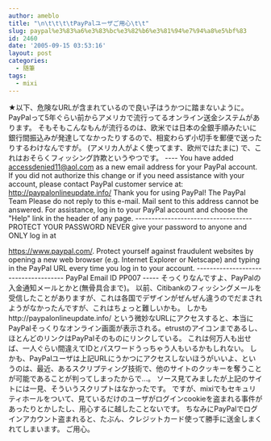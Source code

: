 ```yaml
---
author: ameblo
title: "\n\t\t\t\tPayPalユーザご用心\t\t"
slug: paypal%e3%83%a6%e3%83%bc%e3%82%b6%e3%81%94%e7%94%a8%e5%bf%83
id: 2460
date: '2005-09-15 03:53:16'
layout: post
categories:
  - 随筆
tags:
  - mixi
---
```


★以下、危険なURLが含まれているので良い子はうかつに踏まないように。 PayPalって5年ぐらい前からアメリカで流行ってるオンライン送金システムがあります。 そもそもこんなもんが流行るのは、欧米では日本の全銀手順みたいに銀行間振込みが発達してなかったりするので、相変わらず小切手を郵便で送ったりするわけなんですが。 (アメリカ人がよく使ってます、欧州ではたまに) で、これはおそらくフィッシング詐欺というやつです。 ---- You have added accessdenied11@aol.com as a new email address for your PayPal account. If you did not authorize this change or if you need assistance with your account, please contact PayPal customer service at: http://paypalonlineupdate.info/ Thank you for using PayPal! The PayPal Team Please do not reply to this e-mail. Mail sent to this address cannot be answered. For assistance, log in to your PayPal account and choose the "Help" link in the header of any page. ------------------------------------ PROTECT YOUR PASSWORD NEVER give your password to anyone and ONLY log in at

https://www.paypal.com/. Protect yourself against fraudulent websites by opening a new web browser (e.g. Internet Explorer or Netscape) and typing in the PayPal URL every time you log in to your account. ------------------------------------- PayPal Email ID PP007 ----- そっくりなんですよ、PayPalの入金通知メールとかと(無骨具合まで)。 以前、Citibankのフィッシングメールを受信したことがありますが、これは各国でデザインがぜんぜん違うのでだまされようがなかったんですが、これはちょっと難しいかも。 しかもhttp://paypalonlineupdate.info/ という微妙なURLにアクセスすると、本当にPayPalそっくりなオンライン画面が表示される。etrustのアイコンまであるし、ほとんどのリンクはPayPalそのものにリンクしている。 これは何万人も出せば、一人ぐらい間違えてIDとパスワードうっちゃう人もいるかもしれない。 しかも、PayPalユーザは上記URLにうかつにアクセスしないほうがいいよ、というのは、最近、あるスクリプティング技術で、他のサイトのクッキーを奪うことが可能であることが判ってしまったからで…。 ソース見てみましたが上記のサイトには一見、そういうスクリプトはなかったです。 ですが、mixiでもセキュリティホールをついて、見ているだけのユーザがログインcookieを盗まれる事件があったりとかしたし、用心するに越したことないです。 ちなみにPayPalでログインアカウント盗まれると、たぶん、クレジットカード使って勝手に送金しまくれてしまいます。 ご用心。